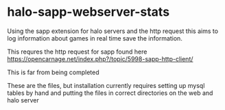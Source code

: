 # halo-sapp-webserver-stats
Using the sapp extension for halo servers and the http request this aims to log information about games in real time save the information.

This requres the http request for sapp found here https://opencarnage.net/index.php?/topic/5998-sapp-http-client/

This is far from being completed

These are the files, but installation currently requires setting up mysql tables by hand and putting the files in correct directories on the web and halo server
